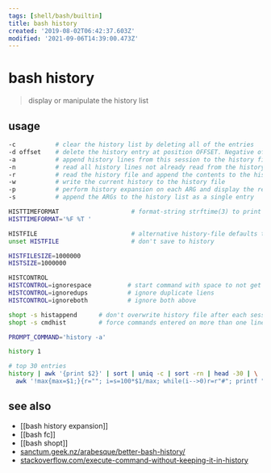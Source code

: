 ```yaml
---
tags: [shell/bash/builtin]
title: bash history
created: '2019-08-02T06:42:37.603Z'
modified: '2021-09-06T14:39:00.473Z'
---
```


# bash history

> display or manipulate the history list

## usage
```sh
-c           # clear the history list by deleting all of the entries
-d offset    # delete the history entry at position OFFSET. Negative offsets count back from the end of the history list
-a           # append history lines from this session to the history file
-n           # read all history lines not already read from the history file and append them to the history list
-r           # read the history file and append the contents to the history list
-w           # write the current history to the history file
-p           # perform history expansion on each ARG and display the result without storing it in the history list
-s           # append the ARGs to the history list as a single entry
```

```sh
HISTTIMEFORMAT                    # format-string strftime(3) to print the time stamp for each displayed history entry
HISTTIMEFORMAT='%F %T '

HISTFILE                          # alternative history-file defaults to `~/.bash_history`
unset HISTFILE                    # don't save to history

HISTFILESIZE=1000000          
HISTSIZE=1000000

HISTCONTROL
HISTCONTROL=ignorespace          # start command with space to not get saved
HISTCONTROL=ignoredups           # ignore duplicate liens
HISTCONTROL=ignoreboth           # ignore both above
```

```sh
shopt -s histappend      # don't overwrite history file after each session
shopt -s cmdhist         # force commands entered on more than one line to be adjusted to fit on only one for parsing

PROMPT_COMMAND='history -a'

history 1

# top 30 entries
history | awk '{print $2}' | sort | uniq -c | sort -rn | head -30 | \
  awk '!max{max=$1;}{r=""; i=s=100*$1/max; while(i-->0)r=r"#"; printf "%50s %5d %s %s",$2,$1,r,"\n";}'
```

## see also
- [[bash history expansion]]
- [[bash fc]]
- [[bash shopt]]
- [sanctum.geek.nz/arabesque/better-bash-history/](https://sanctum.geek.nz/arabesque/better-bash-history/)
- [stackoverflow.com/execute-command-without-keeping-it-in-history](https://stackoverflow.com/questions/8473121/execute-command-without-keeping-it-in-history)

